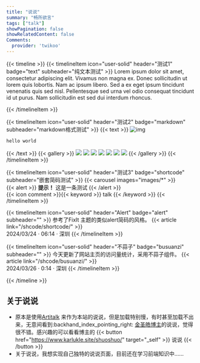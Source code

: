 ```yaml
---
title: "说说"
summary: "畅所欲言"
tags: ["talk"]
showPagination: false
showRelatedContent: false
Comments:
  provider: 'twikoo'
---
```


{{< timeline >}}
  {{< timelineItem icon="user-solid" header="测试1" badge="text" subheader="纯文本测试" >}}
Lorem ipsum dolor sit amet, consectetur adipiscing elit. Vivamus non magna ex. Donec sollicitudin ut lorem quis lobortis. Nam ac ipsum libero. Sed a ex eget ipsum tincidunt venenatis quis sed nisl. Pellentesque sed urna vel odio consequat tincidunt id ut purus. Nam sollicitudin est sed dui interdum rhoncus. 

  {{< /timelineItem >}}

  {{< timelineItem icon="user-solid" header="测试2" badge="markdown" subheader="markdown格式测试" >}}
  {{< text >}}
![img](https://t11.baidu.com/it/u=685650719,156415639&fm=30&app=106&f=JPEG?w=601&h=330&s=F110139DD4621D095C10B5C90300B0B1)
```bash
hello world
```
 {{< /text >}}
{{< gallery >}}
  <img src="https://img2.baidu.com/it/u=490181481,148438425&fm=253&fmt=auto&app=120&f=JPEG?w=800&h=500" class="grid-w33" />
  <img src="https://img0.baidu.com/it/u=650818383,2065890300&fm=253&fmt=auto&app=138&f=PNG?w=400&h=376" class="grid-w33" />
  <img src="https://img2.baidu.com/it/u=3732367417,1898758912&fm=253&fmt=auto&app=138&f=JPEG?w=640&h=366" class="grid-w33" />
  <img src="https://vthumb.ykimg.com/054101015E671A4D0F954C9811014D9B" class="grid-w33" />
  <img src="https://n.sinaimg.cn/sinacn20/155/w640h315/20180804/2541-hhhczfa5011909.jpg" class="grid-w33" />
  <img src="https://img2.baidu.com/it/u=3693708795,1691966965&fm=253&fmt=auto&app=138&f=JPEG?w=720&h=405" class="grid-w33" />
  <img src="https://5b0988e595225.cdn.sohucs.com/images/20200320/09d98ac93fa14bcf9833ee2ef4a7d1a6.jpeg" class="grid-w33" />
{{< /gallery >}}
  {{< /timelineItem >}}

  {{< timelineItem icon="user-solid" header="测试3" badge="shortcode" subheader="嵌套简码测试" >}}
{{< carousel images="images/*" >}}
<br>
{{< alert >}}
**提示！** 这是一条测试
{{< /alert >}}
<br>
{{< icon comment >}}{{< keyword >}} talk {{< /keyword >}}
{{< /timelineItem >}}

{{< timelineItem icon="user-solid" header="Alert" badge="alert" subheader="" >}}
   参考了FixIt 主题的类似alert简码的风格。
{{< article link="/shcode/shortcode/" >}}
<br>
  2024/03/24 · 06:14 · 深圳
  {{< /timelineItem >}}

{{< timelineItem icon="user-solid" header="不蒜子" badge="busuanzi" subheader="" >}}
今天更新了网站主页的访问量统计，采用不蒜子组件。
{{< article link="/shcode/busuanzi/" >}}
<br>
  2024/03/26 · 0:14 · 深圳
{{< /timelineItem >}}


{{< /timeline >}}



## 关于说说
- 原本是使用[Artitalk](https://artitalk.js.org/) 来作为本站的说说，但是加载特别慢，有时甚至加载不出来，无意间看到:backhand_index_pointing_right: [金圣皓博主](https://www.karlukle.site/)的说说，觉得很不错。感兴趣的可以看看博主的
{{< button href="https://www.karlukle.site/shuoshuo/" target="_self" >}}
说说
{{< /button >}}
- 关于说说，我想实现自己独特的说说页面，目前还在学习前端知识中......
